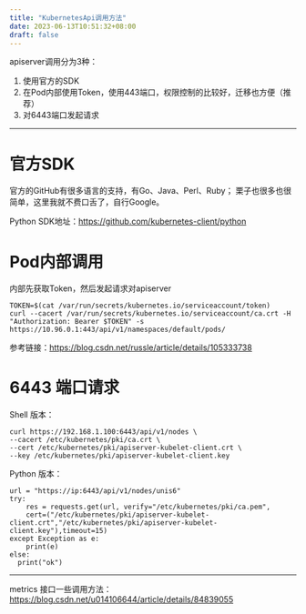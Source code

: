 ```yaml
---
title: "KubernetesApi调用方法"
date: 2023-06-13T10:51:32+08:00
draft: false
---
```


apiserver调用分为3种：
1. 使用官方的SDK
2. 在Pod内部使用Token，使用443端口，权限控制的比较好，迁移也方便（推荐）
3. 对6443端口发起请求

---
# 官方SDK
官方的GitHub有很多语言的支持，有Go、Java、Perl、Ruby；
栗子也很多也很简单，这里我就不费口舌了，自行Google。

Python SDK地址：https://github.com/kubernetes-client/python


# Pod内部调用

内部先获取Token，然后发起请求对apiserver

``` shell
TOKEN=$(cat /var/run/secrets/kubernetes.io/serviceaccount/token)
curl --cacert /var/run/secrets/kubernetes.io/serviceaccount/ca.crt -H "Authorization: Bearer $TOKEN" -s  https://10.96.0.1:443/api/v1/namespaces/default/pods/
```

参考链接：https://blog.csdn.net/russle/article/details/105333738

# 6443 端口请求

Shell 版本：
```shell
curl https://192.168.1.100:6443/api/v1/nodes \
--cacert /etc/kubernetes/pki/ca.crt \
--cert /etc/kubernetes/pki/apiserver-kubelet-client.crt \
--key /etc/kubernetes/pki/apiserver-kubelet-client.key
```

Python 版本：
```
url = "https://ip:6443/api/v1/nodes/unis6"
try:
    res = requests.get(url, verify="/etc/kubernetes/pki/ca.pem",
    cert=("/etc/kubernetes/pki/apiserver-kubelet-client.crt","/etc/kubernetes/pki/apiserver-kubelet-client.key"),timeout=15)
except Exception as e: 
    print(e)
else:
  print("ok")
```

---
metrics 接口一些调用方法：
https://blog.csdn.net/u014106644/article/details/84839055
